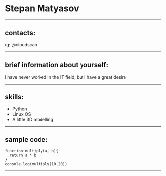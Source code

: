 # Stepan Matyasov

---

## contacts:

tg: @cloudscan

---

## brief information about yourself:

I have never worked in the IT field, but I have a great desire

---

## skills:

- Python
- Linux OS
- A little 3D modelling

---

## sample code:

```
function multiply(a, b){
  return a * b
}
console.log(multiply(10,20))

```

---
